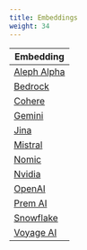 ```yaml
---
title: Embeddings
weight: 34
---
```


| Embedding                     |
| ----------------------------- |
| [Aleph Alpha](./aleph-alpha/) |
| [Bedrock](./bedrock/)         |
| [Cohere](./cohere/)           |
| [Gemini](./gemini/)           |
| [Jina](./jina-emebddngs/)     |
| [Mistral](./mistral/)         |
| [Nomic](./nomic/)             |
| [Nvidia](./nvidia/)           |
| [OpenAI](./openai/)           |
| [Prem AI](./premai/)          |
| [Snowflake](./snowflake/)     |
| [Voyage AI](./voyage/)        |
